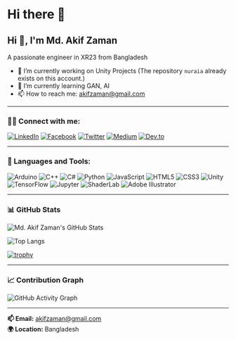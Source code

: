 
# Hi there 👋

## Hi 👋, I'm Md. Akif Zaman

A passionate engineer in XR23 from Bangladesh

- 🔭 I’m currently working on Unity Projects (The repository `nuraia` already exists on this account.)
- 🌱 I’m currently learning GAN, AI
- 📫 How to reach me: akifzaman@gmail.com

---

### 🧑‍💻 Connect with me:

[![LinkedIn](https://img.shields.io/badge/LinkedIn-blue?style=flat&logo=linkedin)](https://linkedin.com/in/your-link-here)
[![Facebook](https://img.shields.io/badge/Facebook-blue?style=flat&logo=facebook)](https://facebook.com/your-link-here)
[![Twitter](https://img.shields.io/badge/Twitter-blue?style=flat&logo=twitter)](https://twitter.com/your-link-here)
[![Medium](https://img.shields.io/badge/Medium-black?style=flat&logo=medium)](https://medium.com/@your-link-here)
[![Dev.to](https://img.shields.io/badge/dev.to-black?style=flat&logo=dev.to)](https://dev.to/your-link-here)

---

### 🧰 Languages and Tools:

![Arduino](https://img.shields.io/badge/Arduino-00979D?style=for-the-badge&logo=arduino&logoColor=white)
![C++](https://img.shields.io/badge/C++-00599C?style=for-the-badge&logo=c%2B%2B&logoColor=white)
![C#](https://img.shields.io/badge/C%23-239120?style=for-the-badge&logo=c-sharp&logoColor=white)
![Python](https://img.shields.io/badge/Python-3670A0?style=for-the-badge&logo=python&logoColor=ffdd54)
![JavaScript](https://img.shields.io/badge/JavaScript-F7DF1E?style=for-the-badge&logo=javascript&logoColor=black)
![HTML5](https://img.shields.io/badge/HTML5-E34F26?style=for-the-badge&logo=html5&logoColor=white)
![CSS3](https://img.shields.io/badge/CSS3-1572B6?style=for-the-badge&logo=css3&logoColor=white)
![Unity](https://img.shields.io/badge/Unity-000000?style=for-the-badge&logo=unity&logoColor=white)
![TensorFlow](https://img.shields.io/badge/TensorFlow-FF6F00?style=for-the-badge&logo=tensorflow&logoColor=white)
![Jupyter](https://img.shields.io/badge/Jupyter-F37626?style=for-the-badge&logo=jupyter&logoColor=white)
![ShaderLab](https://img.shields.io/badge/ShaderLab-000000?style=for-the-badge&logo=unity&logoColor=white)
![Adobe Illustrator](https://img.shields.io/badge/Adobe%20Illustrator-FF9A00?style=for-the-badge&logo=adobeillustrator&logoColor=white)

---

### 📊 GitHub Stats

![Md. Akif Zaman's GitHub Stats](https://github-readme-stats.vercel.app/api?username=akifzaman&show_icons=true&theme=default)

![Top Langs](https://github-readme-stats.vercel.app/api/top-langs/?username=akifzaman&layout=compact&theme=default)

[![trophy](https://github-profile-trophy.vercel.app/?username=akifzaman&theme=onestar)](https://github.com/ryo-ma/github-profile-trophy)

---

### 📈 Contribution Graph

![GitHub Activity Graph](https://github-readme-activity-graph.cyclic.app/graph?username=akifzaman&theme=github)

---

**📫 Email:** akifzaman@gmail.com  
**🌍 Location:** Bangladesh  
